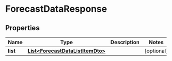 
# ForecastDataResponse

## Properties
Name | Type | Description | Notes
------------ | ------------- | ------------- | -------------
**list** | [**List&lt;ForecastDataListItemDto&gt;**](ForecastDataListItemDto.md) |  |  [optional]



